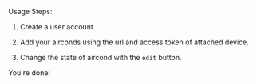 
Usage Steps:

1. Create a user account.

2. Add your airconds using the url and access token of attached device.

3. Change the state of aircond with the `edit` button.


You're done!